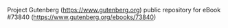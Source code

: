 Project Gutenberg (https://www.gutenberg.org) public repository for
eBook #73840 (https://www.gutenberg.org/ebooks/73840)

